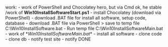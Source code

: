 work:
    - work of PowerShell and Chocolatey hero, but via Cmd ok, he stable
     /work of **Win10InstallSoftwareStart.ps1**
        - install Chocolatey (download via PowerShell)
        - download .BAT file for install all software, setup code, database
            - download .BAT file via PowerShell > save to temp file C:\Win10InstallSoftware.bat
            - Run temp file C:\Win10InstallSoftwareMain.bat
    - work of \**Win10InstallSoftwareMain.bat**
        - install all software
        - clone code
        - clone db
        - notify test site
        - notify DONE